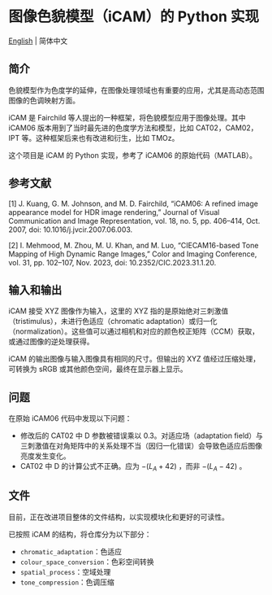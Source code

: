 # 图像色貌模型（iCAM）的 Python 实现

[English](ReadMe.md) | 简体中文

## 简介

色貌模型作为色度学的延伸，在图像处理领域也有重要的应用，尤其是高动态范围图像的色调映射方面。

iCAM 是 Fairchild 等人提出的一种框架，将色貌模型应用于图像处理。其中 iCAM06 版本用到了当时最先进的色度学方法和模型，比如 CAT02，CAM02，IPT 等。这种框架后来也有改进和衍生，比如 TMOz。

这个项目是 iCAM 的 Python 实现，参考了 iCAM06 的原始代码（MATLAB）。

## 参考文献

[1] J. Kuang, G. M. Johnson, and M. D. Fairchild, “iCAM06: A refined image appearance model for HDR image rendering,” Journal of Visual Communication and Image Representation, vol. 18, no. 5, pp. 406–414, Oct. 2007, doi: 10.1016/j.jvcir.2007.06.003.

[2] I. Mehmood, M. Zhou, M. U. Khan, and M. Luo, “CIECAM16-based Tone Mapping of High Dynamic Range Images,” Color and Imaging Conference, vol. 31, pp. 102–107, Nov. 2023, doi: 10.2352/CIC.2023.31.1.20.

## 输入和输出

iCAM 接受 XYZ 图像作为输入，这里的 XYZ 指的是原始绝对三刺激值（tristimulus），未进行色适应（chromatic adaptation）或归一化（normalization）。这些值可以通过相机和对应的颜色校正矩阵（CCM）获取，或通过图像的逆处理获得。

iCAM 的输出图像与输入图像具有相同的尺寸。但输出的 XYZ 值经过压缩处理，可转换为 sRGB 或其他颜色空间，最终在显示器上显示。

## 问题

在原始 iCAM06 代码中发现以下问题：

- 修改后的 CAT02 中 D 参数被错误乘以 0.3。对适应场（adaptation field）与三刺激值在对角矩阵中的关系处理不当（因归一化错误）会导致色适应后图像亮度发生变化。
- CAT02 中 D 的计算公式不正确。应为 $-(L_A+42)$ ，而非 $-(L_A-42)$ 。

## 文件

目前，正在改进项目整体的文件结构，以实现模块化和更好的可读性。

已按照 iCAM 的结构，将仓库分为以下部分：

- `chromatic_adaptation`：色适应
- `colour_space_conversion`：色彩空间转换
- `spatial_process`：空域处理
- `tone_compression`：色调压缩
